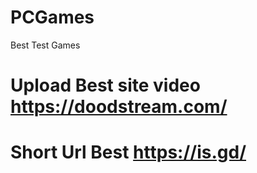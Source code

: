 # PCGames
Best Test Games
# Upload Best site video https://doodstream.com/
# Short Url Best https://is.gd/
